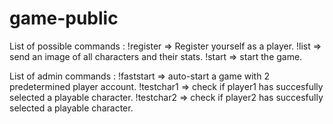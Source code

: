 # game-public
List of possible commands :
  !register
   => Register yourself as a player.
  !list
   => send an image of all characters and their stats.
  !start
   => start the game.
  
List of admin commands :
  !faststart
   => auto-start a game with 2 predetermined player account.
  !testchar1
   => check if player1 has succesfully selected a playable character.
  !testchar2
   => check if player2 has succesfully selected a playable character.

